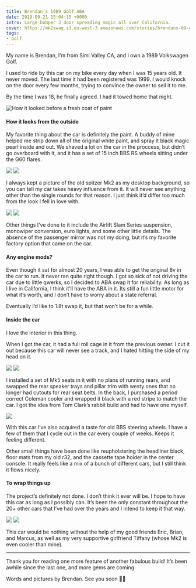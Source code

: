 ```yaml
---
title: Brendan’s 1989 Golf ABA
date: 2019-09-21 15:04:15 +0000
intro: Large bumper 3 door spreading magic all over California.
cover: https://mk2swag.s3.eu-west-3.amazonaws.com/stories/brendans-89-golf-cover.jpg
tags:
- Golf
---
```

My name is Brendan, I’m from Simi Valley CA, and I own a 1989 Volkswagen Golf.

I used to ride by this car on my bike every day when I was 15 years old. It never moved. The last time it had been registered was 1999. I would knock on the door every few months, trying to convince the owner to sell it to me.

By the time I was 18, he finally agreed. I had it towed home that night.

![How it looked before a fresh coat of paint](https://mk2swag.s3.eu-west-3.amazonaws.com/stories/brendans-89-golf-intro.jpg)


#### How it looks from the outside
My favorite thing about the car is definitely the paint. A buddy of mine helped me strip down all of the original white paint, and spray it black magic pearl inside and out. We shaved a lot on the car in the proccess, but didn’t go overboard with it, and it has a set of 15 inch BBS RS wheels sitting under the G60 flares.

![](https://mk2swag.s3.eu-west-3.amazonaws.com/stories/brendans-89-golf-exterior-1.jpg)
![](https://mk2swag.s3.eu-west-3.amazonaws.com/stories/brendans-89-golf-exterior-2.jpg)

I always kept a picture of the old spitzer Mk2 as my desktop background, so you can tell my car takes heavy influence from it. It will never see anything other than the single rounds for that reason. I just think it’d differ too much from the look I fell in love with.

![](https://mk2swag.s3.eu-west-3.amazonaws.com/stories/brendans-89-golf-exterior-3.jpg)
![](https://mk2swag.s3.eu-west-3.amazonaws.com/stories/brendans-89-golf-wheels.jpg)

Other things I’ve done to it include the Airlift Slam Series suspension, monowiper conversion, euro lights, and some other little details. The absence of the passenger mirror was not my doing, but it’s my favorite factory option that came on the car.


#### Any engine mods?
Even though it sat for almost 20 years, I was able to get the original 8v in the car to run. It never ran quite right though. I got so sick of not driving the car due to little qwerks, so I decided to ABA swap it for reliability. As long as I live in California, I think it’ll have the ABA in it. Its still a fun little motor for what it’s worth, and I don’t have to worry about a state referral.

Eventually I’d like to 1.8t swap it, but that won’t be for a while.


#### Inside the car
I love the interior in this thing.

When I got the car, it had a full roll cage in it from the previous owner. I cut it out because this car will never see a track, and I hated hitting the side of my head on it.

![](https://mk2swag.s3.eu-west-3.amazonaws.com/stories/brendans-89-golf-interior-1.jpg)
![](https://mk2swag.s3.eu-west-3.amazonaws.com/stories/brendans-89-golf-interior-2.jpg)

I installed a set of Mk5 seats in it with no plans of running rears, and swapped the rear speaker trays and pillar trim with westy ones that no longer had cutouts for rear seat belts. In the back, I purchased a period correct Coleman cooler and wrapped it black with a red stripe to match the car. I got the idea from Tom Clark’s rabbit build and had to have one myself.

![](https://mk2swag.s3.eu-west-3.amazonaws.com/stories/brendans-89-golf-interior-3.jpg)

With this car I’ve also acquired a taste for old BBS steering wheels. I have a few of them that I cycle out in the car every couple of weeks. Keeps it feeling different.

Other small things have been done like reupholstering the headliner black, floor mats from my old r32, and the cassette tape holder in the center console. It really feels like a mix of a bunch of different cars, but I still think it flows nicely.


#### To wrap things up
The project’s definitely not done. I don’t think it ever will be. I hope to have this car as long as I possibly can. It’s been the only constant throughout the 20+ other cars that I’ve had over the years and I intend to keep it that way.

![](https://mk2swag.s3.eu-west-3.amazonaws.com/stories/brendans-89-golf-exterior-4.jpg)
![](https://mk2swag.s3.eu-west-3.amazonaws.com/stories/brendans-89-golf-exterior-5.jpg)

This car would be nothing without the help of my good friends Eric, Brian, and Marcus, as well as my very supportive girlfriend Tiffany (whose Mk2 is even cooler than mine).

----

Thank you for reading one more feature of another fabulous build! It’s been awhile since the last one, and more gems are coming.

Words and pictures by Brendan. See you soon 👋🏼